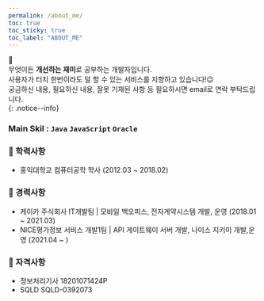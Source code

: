 ```yaml
---
permalink: /about_me/
toc: true
toc_sticky: true
toc_label: "ABOUT_ME"
---
```

 📌 <br>
 무엇이든 **개선하는 재미**로 공부하는 개발자입니다.<br>
 사용자가 터치 한번이라도 덜 할 수 있는 서비스를 지향하고 있습니다!😉<br>
 궁금하신 내용, 필요하신 내용, 잘못 기재된 사항 등 필요하시면 email로 연락 부탁드립니다.<br>
{: .notice--info}

### Main Skil : `Java` `JavaScript` `Oracle`

### 🏫 학력사항
- 홍익대학교 컴퓨터공학 학사 (2012.03 ~ 2018.02)

### 📝 경력사항
- 케이카 주식회사 IT개발팀 | 모바일 백오피스, 전자계약시스템 개발, 운영 (2018.01 ~ 2021.03)
- NICE평가정보 서비스 개발1팀 | API 게이트웨이 서버 개발, 나이스 지키미 개발,운영 (2021.04 ~ )

### 🏅 자격사항
- 정보처리기사 18201071424P
- SQLD        SQLD-0392073
